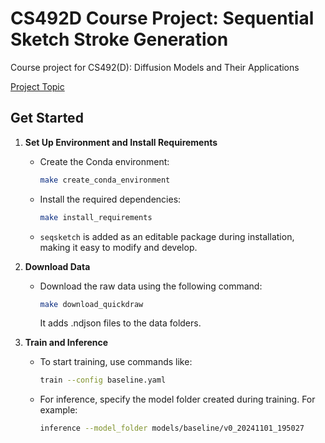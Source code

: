 # CS492D Course Project: Sequential Sketch Stroke Generation

Course project for CS492(D): Diffusion Models and Their Applications

[Project Topic](https://github.com/KAIST-Visual-AI-Group/Diffusion-Project-Drawing)

## Get Started

1. **Set Up Environment and Install Requirements**

   - Create the Conda environment:
     ```bash
     make create_conda_environment
     ```
   - Install the required dependencies:
     ```bash
     make install_requirements
     ```
   - `seqsketch` is added as an editable package during installation, making it easy to modify and develop.

2. **Download Data**

   - Download the raw data using the following command:
     ```bash
     make download_quickdraw
     ```
     It adds .ndjson files to the data folders.

3. **Train and Inference**

   - To start training, use commands like:
     ```bash
     train --config baseline.yaml
     ```
   - For inference, specify the model folder created during training. For example:
     ```bash
     inference --model_folder models/baseline/v0_20241101_195027
     ```

